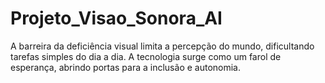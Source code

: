 # Projeto_Visao_Sonora_AI
A barreira da deficiência visual limita a percepção do mundo, dificultando tarefas simples do dia a dia. A tecnologia surge como um farol de esperança, abrindo portas para a inclusão e autonomia.
